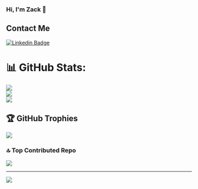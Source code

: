 ### Hi, I'm Zack 👋

## Contact Me

[![Linkedin Badge](https://img.shields.io/badge/-Zachary_Ebenfeld-blue?&style=flat&logoColor=white&color=6aa6f8&logo=Linkedin&logoColor=white&link=https://www.linkedin.com/in/zachary-ebenfeld-249764133/)](https://www.linkedin.com/in/zachary-ebenfeld-249764133/)

# 📊 GitHub Stats:
![](https://github-readme-stats.vercel.app/api?username=softwarebyze&theme=dark&hide_border=false&include_all_commits=true&count_private=false)<br/>
![](https://github-readme-streak-stats.herokuapp.com/?user=softwarebyze&theme=dark&hide_border=false)<br/>
![](https://github-readme-stats.vercel.app/api/top-langs/?username=softwarebyze&theme=dark&hide_border=false&include_all_commits=true&count_private=false&layout=compact)

## 🏆 GitHub Trophies
![](https://github-profile-trophy.vercel.app/?username=softwarebyze&theme=darkhub&no-frame=true&no-bg=false&margin-w=4)

### 🔝 Top Contributed Repo
![](https://github-contributor-stats.vercel.app/api?username=softwarebyze&limit=5&theme=darkhub&combine_all_yearly_contributions=true)

---
[![](https://visitcount.itsvg.in/api?id=softwarebyze&icon=0&color=6)](https://visitcount.itsvg.in)

<!--
**softwarebyze/softwarebyze** is a ✨ _special_ ✨ repository because its `README.md` (this file) appears on your GitHub profile.

Here are some ideas to get you started:

- 🔭 I’m currently working on ...
- 🌱 I’m currently learning ...
- 👯 I’m looking to collaborate on ...
- 🤔 I’m looking for help with ...
- 💬 Ask me about ...
- 📫 How to reach me: ...
- 😄 Pronouns: ...
- ⚡ Fun fact: ...
-->
